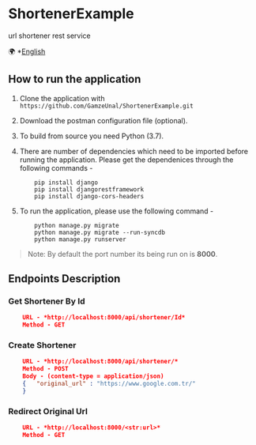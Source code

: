 # ShortenerExample
url shortener rest service

🌍 *[English](README.md)



## How to run the application

1. Clone the application with `https://github.com/GamzeUnal/ShortenerExample.git`

2. Download the postman configuration file (optional).
3. To build from source you need Python (3.7).
4. There are number of dependencies which need to be imported before running the application. Please get the dependenices through the following commands -

    ```shell
        pip install django
        pip install djangorestframework
        pip install django-cors-headers
    ```
5. To run the application, please use the following command -

    ```shell
        python manage.py migrate
        python manage.py migrate --run-syncdb
        python manage.py runserver
    ```
> Note: By default the port number its being run on is **8000**.

## Endpoints Description

### Get Shortener By Id

```JSON
    URL - *http://localhost:8000/api/shortener/Id*
    Method - GET
```

### Create Shortener

```JSON
    URL - *http://localhost:8000/api/shortener/*
    Method - POST
    Body - (content-type = application/json)
    {	"original_url" : "https://www.google.com.tr/"
	}
```


### Redirect Original Url

```JSON
    URL - *http://localhost:8000/<str:url>*
    Method - GET
```

